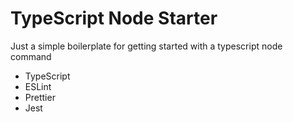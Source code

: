 # TypeScript Node Starter

Just a simple boilerplate for getting started with a typescript node command

- TypeScript
- ESLint
- Prettier
- Jest
